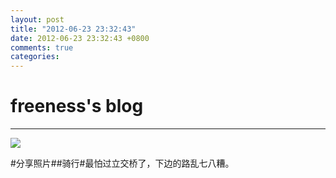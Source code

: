 ```yaml
---
layout: post
title: "2012-06-23 23:32:43"
date: 2012-06-23 23:32:43 +0800
comments: true
categories: 
---
```


# freeness's blog

----------

![](http://okqmqrbgo.bkt.clouddn.com/201206232332431.jpg)

>
\#分享照片\#\#骑行\#最怕过立交桥了，下边的路乱七八糟。